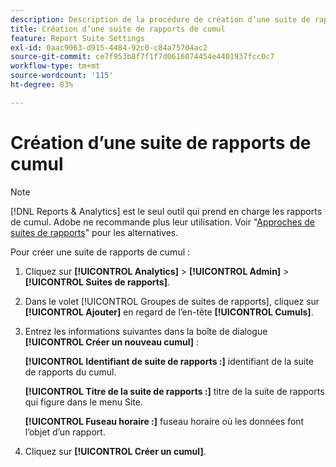 ```yaml
---
description: Description de la procédure de création d’une suite de rapports de cumul.
title: Création d’une suite de rapports de cumul
feature: Report Suite Settings
exl-id: 0aac9063-d915-4484-92c0-c84a75704ac2
source-git-commit: ce7f953b8f7f1f7d0616074454e4401937fcc0c7
workflow-type: tm+mt
source-wordcount: '115'
ht-degree: 83%

---
```


# Création d’une suite de rapports de cumul

>[!NOTE]
>
>[!DNL Reports & Analytics] est le seul outil qui prend en charge les rapports de cumul. Adobe ne recommande plus leur utilisation. Voir &quot;[Approches de suites de rapports](https://experienceleague.adobe.com/docs/analytics/admin/manage-report-suites/rollup-report-suite.html)&quot; pour les alternatives.

Pour créer une suite de rapports de cumul :

1. Cliquez sur **[!UICONTROL Analytics]** > **[!UICONTROL Admin]** > **[!UICONTROL Suites de rapports]**.
1. Dans le volet [!UICONTROL Groupes de suites de rapports], cliquez sur **[!UICONTROL Ajouter]** en regard de l’en-tête **[!UICONTROL Cumuls]**.
1. Entrez les informations suivantes dans la boîte de dialogue **[!UICONTROL Créer un nouveau cumul]** :

   **[!UICONTROL Identifiant de suite de rapports :]** identifiant de la suite de rapports du cumul.

   **[!UICONTROL Titre de la suite de rapports :]** titre de la suite de rapports qui figure dans le menu Site.

   **[!UICONTROL Fuseau horaire :]** fuseau horaire où les données font l’objet d’un rapport.
1. Cliquez sur **[!UICONTROL Créer un cumul]**.

